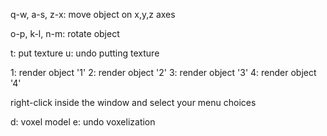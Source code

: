 q-w, a-s, z-x: move object on x,y,z axes

o-p, k-l, n-m: rotate object 

t: put texture
u: undo putting texture

1: render object '1' 
2: render object '2'
3: render object '3'
4: render object '4'

right-click inside the window and select your menu choices

d: voxel model
e: undo voxelization
